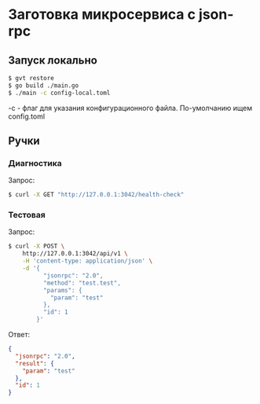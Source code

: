 # Заготовка микросервиса с json-rpc

## Запуск локально
```bash
$ gvt restore
$ go build ./main.go
$ ./main -c config-local.toml
```
-c - флаг для указания конфигурационного файла. По-умолчанию ищем config.toml

## Ручки

### Диагностика
Запрос:
```bash
$ curl -X GET "http://127.0.0.1:3042/health-check"
```

### Тестовая
Запрос:
```bash
$ curl -X POST \
    http://127.0.0.1:3042/api/v1 \
    -H 'content-type: application/json' \
    -d '{
          "jsonrpc": "2.0",
          "method": "test.test",
          "params": {
          	"param": "test"
          },
          "id": 1
        }'
```

Ответ:
```json
{
  "jsonrpc": "2.0",
  "result": {
    "param": "test"
  },
  "id": 1
}
```